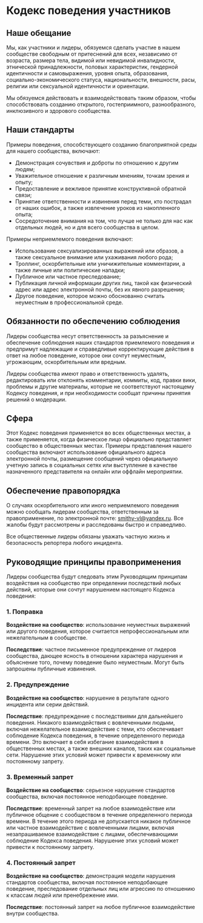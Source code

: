 # Кодекс поведения участников

## Наше обещание

Мы, как участники и лидеры, обязуемся сделать участие в нашем сообществе свободным от притеснений для всех, независимо 
от возраста, размера тела, видимой или невидимой инвалидности, этнической принадлежности, половых характеристик, 
гендерной идентичности и самовыражения, уровня опыта, образования, социально-экономического статуса, национальности, 
внешности, расы, религии или сексуальной идентичности и ориентации.

Мы обязуемся действовать и взаимодействовать таким образом, чтобы способствовать созданию открытого, гостеприимного,
разнообразного, инклюзивного и здорового сообщества.

## Наши стандарты

Примеры поведения, способствующего созданию благоприятной среды для нашего сообщества, включают:

* Демонстрация сочувствия и доброты по отношению к другим людям;
* Уважительное отношение к различным мнениям, точкам зрения и опыту;
* Предоставление и вежливое принятие конструктивной обратной связи;
* Принятие ответственности и извинения перед теми, кто пострадал от наших ошибок, а также извлечение уроков из 
накопленного опыта;
* Сосредоточение внимания на том, что лучше не только для нас как отдельных людей, но и для всего сообщества в целом.

Примеры неприемлемого поведения включают:

* Использование сексуализированных выражений или образов, а также сексуальное внимание или ухаживания любого рода;
* Троллинг, оскорбительные или уничижительные комментарии, а также личные или политические нападки;
* Публичное или частное преследование;
* Публикация личной информации других лиц, такой как физический адрес или адрес электронной почты, без их явного 
разрешения;
* Другое поведение, которое можно обоснованно считать неуместным в профессиональной среде.

## Обязанности по обеспечению соблюдения

Лидеры сообщества несут ответственность за разъяснение и обеспечение соблюдения наших стандартов приемлемого поведения 
и предпримут надлежащие и справедливые корректирующие действия в ответ на любое поведение, которое они сочтут 
неуместным, угрожающим, оскорбительным или вредным.

Лидеры сообщества имеют право и ответственность удалять, редактировать или отклонять комментарии, коммиты, код, 
правки вики, проблемы и другие материалы, которые не соответствуют настоящему Кодексу поведения, и при необходимости 
сообщат причины принятия решений о модерации.

## Сфера

Этот Кодекс поведения применяется во всех общественных местах, а также применяется, когда физическое лицо официально 
представляет сообщество в общественных местах. Примеры представления нашего сообщества включают использование 
официального адреса электронной почты, размещение сообщений через официальную учетную запись в социальных сетях или 
выступление в качестве назначенного представителя на онлайн или оффлайн мероприятии.

## Обеспечение правопорядка

О случаях оскорбительного или иного неприемлемого поведения можно сообщать лидерам сообщества, ответственным за 
правоприменение, по электронной почте: smithy-vl@yandex.ru. Все жалобы будут рассмотрены и расследованы быстро и 
справедливо.

Все общественные лидеры обязаны уважать частную жизнь и безопасность репортера любого инцидента.

## Руководящие принципы правоприменения

Лидеры сообщества будут следовать этим Руководящим принципам воздействия на сообщество при определении последствий любых 
действий, которые они сочтут нарушением настоящего Кодекса поведения:

### 1. Поправка

**Воздействие на сообщество**: использование неуместных выражений или другого поведения, которое считается 
непрофессиональным или нежелательным в сообществе.

**Последствие**: частное письменное предупреждение от лидеров сообщества, дающее ясность в отношении характера нарушения 
и объяснение того, почему поведение было неуместным. Могут быть запрошены публичные извинения.

### 2. Предупреждение

**Воздействие на сообщество**: нарушение в результате одного инцидента или серии действий.

**Последствие**: предупреждение с последствиями для дальнейшего поведения. Никакого взаимодействия с вовлеченными 
людьми, включая нежелательное взаимодействие с теми, кто обеспечивает соблюдение Кодекса поведения, в течение 
определенного периода времени. Это включает в себя избегание взаимодействия в общественных местах, а также внешних 
каналов, таких как социальные сети. Нарушение этих условий может привести к временному или постоянному запрету.

### 3. Временный запрет

**Воздействие на сообщество**: серьезное нарушение стандартов сообщества, включая постоянное неподобающее поведение.

**Последствие**: временный запрет на любое взаимодействие или публичное общение с сообществом в течение определенного 
периода времени. В течение этого периода не допускается никакое публичное или частное взаимодействие с вовлеченными 
лицами, включая незапрашиваемое взаимодействие с лицами, обеспечивающими соблюдение Кодекса поведения. Нарушение этих 
условий может привести к постоянному запрету.

### 4. Постоянный запрет

**Воздействие на сообщество**: демонстрация модели нарушения стандартов сообщества, включая постоянное неподобающее 
поведение, преследование отдельных лиц или агрессию по отношению к классам людей или пренебрежение ими.

**Последствие**: постоянный запрет на любое публичное взаимодействие внутри сообщества.
